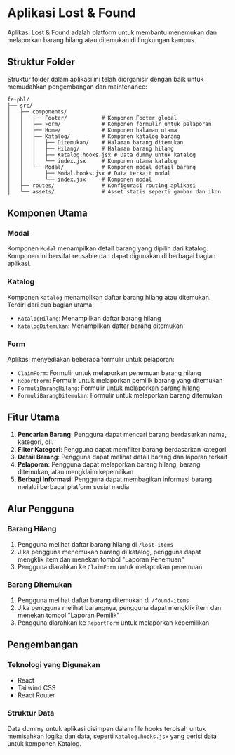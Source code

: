 # Aplikasi Lost & Found

Aplikasi Lost & Found adalah platform untuk membantu menemukan dan melaporkan barang hilang atau ditemukan di lingkungan kampus.

## Struktur Folder

Struktur folder dalam aplikasi ini telah diorganisir dengan baik untuk memudahkan pengembangan dan maintenance:

```
fe-pbl/
├── src/
│   ├── components/
│   │   ├── Footer/           # Komponen Footer global
│   │   ├── Form/             # Komponen formulir untuk pelaporan
│   │   ├── Home/             # Komponen halaman utama
│   │   ├── Katalog/          # Komponen katalog barang
│   │   │   ├── Ditemukan/    # Halaman barang ditemukan
│   │   │   ├── Hilang/       # Halaman barang hilang
│   │   │   ├── Katalog.hooks.jsx # Data dummy untuk katalog
│   │   │   └── index.jsx     # Komponen utama katalog
│   │   └── Modal/            # Komponen modal detail barang
│   │       ├── Modal.hooks.jsx # Data terkait modal
│   │       └── index.jsx     # Komponen modal
│   ├── routes/               # Konfigurasi routing aplikasi
│   └── assets/               # Asset statis seperti gambar dan ikon
```

## Komponen Utama

### Modal

Komponen `Modal` menampilkan detail barang yang dipilih dari katalog. Komponen ini bersifat reusable dan dapat digunakan di berbagai bagian aplikasi.

### Katalog

Komponen `Katalog` menampilkan daftar barang hilang atau ditemukan. Terdiri dari dua bagian utama:
- `KatalogHilang`: Menampilkan daftar barang hilang
- `KatalogDitemukan`: Menampilkan daftar barang ditemukan

### Form

Aplikasi menyediakan beberapa formulir untuk pelaporan:
- `ClaimForm`: Formulir untuk melaporkan penemuan barang hilang
- `ReportForm`: Formulir untuk melaporkan pemilik barang yang ditemukan
- `FormuliBarangHilang`: Formulir untuk melaporkan barang hilang
- `FormuliBarangDitemukan`: Formulir untuk melaporkan barang ditemukan

## Fitur Utama

1. **Pencarian Barang**: Pengguna dapat mencari barang berdasarkan nama, kategori, dll.
2. **Filter Kategori**: Pengguna dapat memfilter barang berdasarkan kategori
3. **Detail Barang**: Pengguna dapat melihat detail barang dan laporan terkait
4. **Pelaporan**: Pengguna dapat melaporkan barang hilang, barang ditemukan, atau mengklaim kepemilikan
5. **Berbagi Informasi**: Pengguna dapat membagikan informasi barang melalui berbagai platform sosial media

## Alur Pengguna

### Barang Hilang
1. Pengguna melihat daftar barang hilang di `/lost-items`
2. Jika pengguna menemukan barang di katalog, pengguna dapat mengklik item dan menekan tombol "Laporan Penemuan"
3. Pengguna diarahkan ke `ClaimForm` untuk melaporkan penemuan

### Barang Ditemukan
1. Pengguna melihat daftar barang ditemukan di `/found-items`
2. Jika pengguna melihat barangnya, pengguna dapat mengklik item dan menekan tombol "Laporan Pemilik"
3. Pengguna diarahkan ke `ReportForm` untuk melaporkan kepemilikan

## Pengembangan

### Teknologi yang Digunakan
- React
- Tailwind CSS
- React Router

### Struktur Data

Data dummy untuk aplikasi disimpan dalam file hooks terpisah untuk memisahkan logika dan data, seperti `Katalog.hooks.jsx` yang berisi data untuk komponen Katalog.
